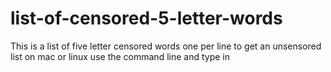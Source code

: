 # list-of-censored-5-letter-words
This is a list of five letter censored words one per line to get an unsensored list on mac or linux use the command line and type in 
